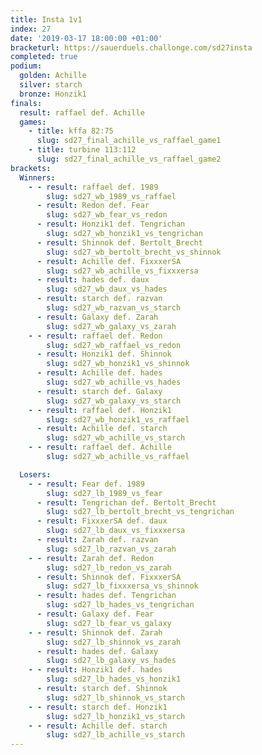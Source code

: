 ```yaml
---
title: Insta 1v1
index: 27
date: '2019-03-17 18:00:00 +01:00'
bracketurl: https://sauerduels.challonge.com/sd27insta
completed: true
podium:
  golden: Achille
  silver: starch
  bronze: Honzik1
finals:
  result: raffael def. Achille
  games:
    - title: kffa 82:75
      slug: sd27_final_achille_vs_raffael_game1
    - title: turbine 113:112
      slug: sd27_final_achille_vs_raffael_game2
brackets:
  Winners:
    - - result: raffael def. 1989
        slug: sd27_wb_1989_vs_raffael
      - result: Redon def. Fear
        slug: sd27_wb_fear_vs_redon
      - result: Honzik1 def. Tengrichan
        slug: sd27_wb_honzik1_vs_tengrichan
      - result: Shinnok def. Bertolt_Brecht
        slug: sd27_wb_bertolt_brecht_vs_shinnok
      - result: Achille def. FixxxerSA
        slug: sd27_wb_achille_vs_fixxxersa
      - result: hades def. daux
        slug: sd27_wb_daux_vs_hades
      - result: starch def. razvan
        slug: sd27_wb_razvan_vs_starch
      - result: Galaxy def. Zarah
        slug: sd27_wb_galaxy_vs_zarah
    - - result: raffael def. Redon
        slug: sd27_wb_raffael_vs_redon
      - result: Honzik1 def. Shinnok
        slug: sd27_wb_honzik1_vs_shinnok
      - result: Achille def. hades
        slug: sd27_wb_achille_vs_hades
      - result: starch def. Galaxy
        slug: sd27_wb_galaxy_vs_starch
    - - result: raffael def. Honzik1
        slug: sd27_wb_honzik1_vs_raffael
      - result: Achille def. starch
        slug: sd27_wb_achille_vs_starch
    - - result: raffael def. Achille
        slug: sd27_wb_achille_vs_raffael

  Losers:
    - - result: Fear def. 1989
        slug: sd27_lb_1989_vs_fear
      - result: Tengrichan def. Bertolt_Brecht
        slug: sd27_lb_bertolt_brecht_vs_tengrichan
      - result: FixxxerSA def. daux
        slug: sd27_lb_daux_vs_fixxxersa
      - result: Zarah def. razvan
        slug: sd27_lb_razvan_vs_zarah
    - - result: Zarah def. Redon
        slug: sd27_lb_redon_vs_zarah
      - result: Shinnok def. FixxxerSA
        slug: sd27_lb_fixxxersa_vs_shinnok
      - result: hades def. Tengrichan
        slug: sd27_lb_hades_vs_tengrichan
      - result: Galaxy def. Fear
        slug: sd27_lb_fear_vs_galaxy
    - - result: Shinnok def. Zarah
        slug: sd27_lb_shinnok_vs_zarah
      - result: hades def. Galaxy
        slug: sd27_lb_galaxy_vs_hades
    - - result: Honzik1 def. hades
        slug: sd27_lb_hades_vs_honzik1
      - result: starch def. Shinnok
        slug: sd27_lb_shinnok_vs_starch
    - - result: starch def. Honzik1
        slug: sd27_lb_honzik1_vs_starch
    - - result: Achille def. starch
        slug: sd27_lb_achille_vs_starch
---
```

